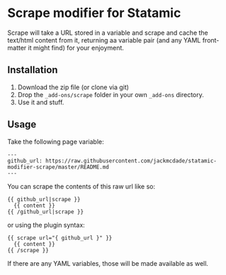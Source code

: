 # Scrape modifier for Statamic

Scrape will take a URL stored in a variable and scrape and cache the text/html content from it, returning aa variable pair (and any YAML front-matter it might find) for your enjoyment.

## Installation

1. Download the zip file (or clone via git)
2. Drop the `_add-ons/scrape` folder in your own `_add-ons` directory.
3. Use it and stuff.

## Usage

Take the following page variable:

```
---
github_url: https://raw.githubusercontent.com/jackmcdade/statamic-modifier-scrape/master/README.md
---
```

You can scrape the contents of this raw url like so:

```
{{ github_url|scrape }}
  {{ content }}
{{ /github_url|scrape }}
```

or using the plugin syntax:

```
{{ scrape url="{ github_url }" }}
  {{ content }}
{{ /scrape }}
```

If there are any YAML variables, those will be made available as well.